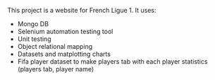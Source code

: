 This project is a website for French Ligue 1.
It uses:
<ul>
<li>Mongo DB</li>
<li>Selenium automation testing tool</li>
<li>Unit testing</li>
<li>Object relational mapping</li>
<li>Datasets and matplotting charts</li>
<li>Fifa player dataset to make players tab with each player statistics (players tab, player name)</li>
</ul>